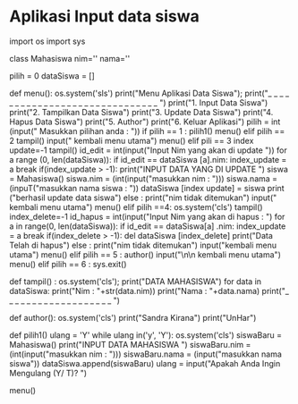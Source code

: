# Aplikasi Input data siswa


import os
import sys
 
class Mahasiswa
       nim=''
       nama=''

pilih = 0
dataSiswa = []

def menu():
    os.system('sls')
    print("Menu Aplikasi Data Siswa");
    print("_ _ _ _ _ _ _ _ _ _ _ _ _ _ _ _ _ _ _ _ _ _ _ _ _ _ _ _ _ _ ")
    print("1. Input Data Siswa")
    print("2. Tampilkan Data Siswa")
    print("3. Update Data Siswa")
    print("4. Hapus Data Siswa")
    print("5. Author")
    print("6. Keluar Aplikasi")
    pilih = int (input(" Masukkan pilihan anda : "))
    if pilih == 1 :
	pilih1()
	menu()
    elif pilih == 2
	tampil()
	input(" kembali menu utama")
	menu()
    elif pili == 3
	index update=-1
	tampil()
	id_edit = int(input("Input Nim yang akan di update "))
	for a range (0, len(dataSiswa)):
		if id_edit == dataSiswa [a].nim:
			index_update = a
			break
		if(index_update > -1):
			print("INPUT DATA YANG DI UPDATE ")
			siswa = Mahasiswa()
			siswa.nim = (int(input("masukkan nim : ")))
			siswa.nama = (inpuT("masukkan nama siswa : "))
			dataSiswa [index update] = siswa
			print ("berhasil update data siswa")
				else : print("nim tidak ditemukan")
				input(" kembali menu utama")
				menu()
	 elif pilih ==4:
	 			os.system('cls')
				tampil()
				index_delete=-1
				id_hapus = int(input("Input Nim yang akan di hapus : ")
				for a in range(0, len(dataSiswa)):
						if id_edit == dataSiswa[a] .nim:
												index_update = a
												break
				if(index_delete > -1):
					 del dataSiswa [index_delete]
					 print("Data Telah di hapus")
				else : print("nim tidak ditemukan")
				input("kembali menu utama")
				menu()
	 elif pilih == 5 :
				author()
				input("\n\n kembali menu utama")
				menu()
	 elif pilih == 6 : 
				sys.exit()

def tampil() :
	 os.system('cls');
	 print("DATA MAHASISWA")
	 for data in dataSiswa:
	 			print("Nim : "+str(data.nim))
				print("Nama : "+data.nama)
				print("_ _ _ _ _ _ _ _ _ _ _ _ _ _ _ _ _ _ _ ")
				
def author():
  os.system('cls')
	print("Sandra Kirana")
	print("UnHar")

def pilih1()
	ulang = 'Y'
	while ulang in('y', 'Y'):
			os.system('cls')
			siswaBaru = Mahasiswa()
			print("INPUT DATA MAHASISWA ")
			siswaBaru.nim = (int(input("masukkan nim : ")))
			siswaBaru.nama = (input("masukkan nama siswa"))
			dataSiswa.append(siswaBaru)
			ulang = input("Apakah Anda Ingin Mengulang (Y/ T)? ")
			
menu()


































